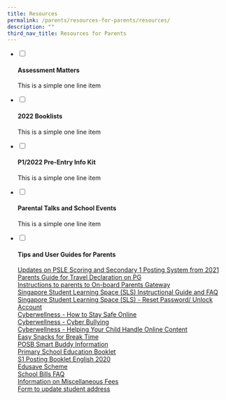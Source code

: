 ```yaml
---
title: Resources
permalink: /parents/resources-for-parents/resources/
description: ""
third_nav_title: Resources for Parents
---
```

<ul class="jekyllcodex_accordion">
<li><input id="accordion1" type="checkbox" /> <label for="accordion1"><h4><strong>Assessment Matters</strong></h4></label>
<div>
<p>This is a simple one line item</p>
</div>
</li>
<li><input id="accordion2" type="checkbox" /> <label for="accordion2"><h4><strong>2022 Booklists</strong></h4></label>
<div>
<p>This is a simple one line item</p>
</div>
</li>
<li><input id="accordion3" type="checkbox" /> <label for="accordion3"><h4><strong>P1/2022 Pre-Entry Info Kit</strong></h4></label>
<div>
<p>This is a simple one line item</p>
</div>
</li>
<li><input id="accordion4" type="checkbox" /> <label for="accordion4"><h4><strong>Parental Talks and School Events</strong></h4></label>
<div>
<p>This is a simple one line item</p>
</div>
</li>
<li><input id="accordion5" type="checkbox" /> <label for="accordion5"><h4><strong>Tips and User Guides for Parents</strong></h4></label>
<div>
<p><a href="/files/New%20AL%20Infographic.pdf" target="_blank" rel="noopener">Updates on PSLE Scoring and Secondary 1 Posting System from 2021</a><br /><a href="/files/Parents%20Guide%20for%20Travel%20Declaration%20on%20PG.pdf" target="_blank" rel="noopener">Parents Guide for Travel Declaration on PG</a><br /><a href="/files/Instructions%20to%20parents%20to%20On-board%20Parents%20Gateway.pdf" target="_blank" rel="noopener">Instructions to parents to On-board Parents Gateway</a><br /><a href="/files/Student%20Annexes%20Instructions%20and%20FAQs%20updated%2029%20Mar.pdf" target="_blank" rel="noopener">Singapore Student Learning Space (SLS) Instructional Guide and FAQ</a><br /><a href="/files/SLS%20Familiarisation%20Exercise%202019%20For%20Students%20-%20website.pdf" target="_blank" rel="noopener">Singapore Student Learning Space (SLS) - Reset Password/ Unlock Account</a><br /><a href="/files/Cyberwellness%20Tip%20Sheet%20for%20Parents%20T4%202017.pdf" target="_blank" rel="noopener">Cyberwellness - How to Stay Safe Online</a><br /><a href="/files//Tip%20Sheet%20on%20Cyber%20Bullying.pdf" target="_blank" rel="noopener">Cyberwellness - Cyber Bullying</a><br /><a href="/files/3B)%202018%20T2%20Parents%20Tip%20Sheet.pdf" target="_blank" rel="noopener">Cyberwellness - Helping Your Child Handle Online Content</a><br /><a href="/parents/resources-for-parents/resources/easy-snacks-for-break-time" target="">Easy Snacks for Break Time</a><br /><a href="/files/POSB%20Smart%20Buddy.pdf" target="_blank" rel="noopener">POSB Smart Buddy Information</a><br /><a href="/files/primary-school-education-booklet.pdf" target="_blank" rel="noopener">Primary School Education Booklet</a><br /><a href="/files/S1-Posting-Booklet-English-2020.pdf" target="_blank" rel="noopener">S1 Posting Booklet English 2020</a><br /><a href="https://www.moe.gov.sg/financial-matters/edusave-account" target="_blank" rel="noopener">Edusave Scheme</a><br /><a href="/files/School%20Bill%20FAQ.pdf" target="_blank" rel="noopener">School Bills FAQ</a><br /><a href="/files//Information%20on%20Miscellaneous%20Fees.pdf" target="_blank" rel="noopener">Information on Miscellaneous Fees</a><br /><a href="/files/Address%20Update%20Form.pdf" target="_blank" rel="noopener">Form to update student address</a></p>
</div>
</li>
</ul>